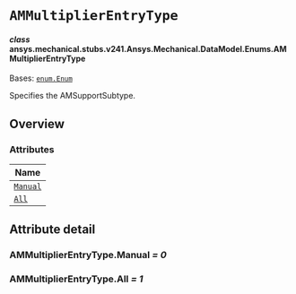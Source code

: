 <!-- vale off -->

<a id="ammultiplierentrytype"></a>

# `AMMultiplierEntryType`

<a id="ansys.mechanical.stubs.v241.Ansys.Mechanical.DataModel.Enums.AMMultiplierEntryType"></a>

#### *class* ansys.mechanical.stubs.v241.Ansys.Mechanical.DataModel.Enums.AMMultiplierEntryType

Bases: [`enum.Enum`](https://docs.python.org/3/library/enum.html#enum.Enum)

Specifies the AMSupportSubtype.

<!-- !! processed by numpydoc !! -->

<a id="overview"></a>

## Overview

### Attributes

| Name |
| --------------------------------------------- |
| [`Manual`](#AMMultiplierEntryType.Manual) |
| [`All`](#AMMultiplierEntryType.All) |

<a id="attribute-detail"></a>

## Attribute detail

<a id="AMMultiplierEntryType.Manual"></a>

### AMMultiplierEntryType.Manual *= 0*

<a id="AMMultiplierEntryType.All"></a>

### AMMultiplierEntryType.All *= 1*

<!-- vale on -->
